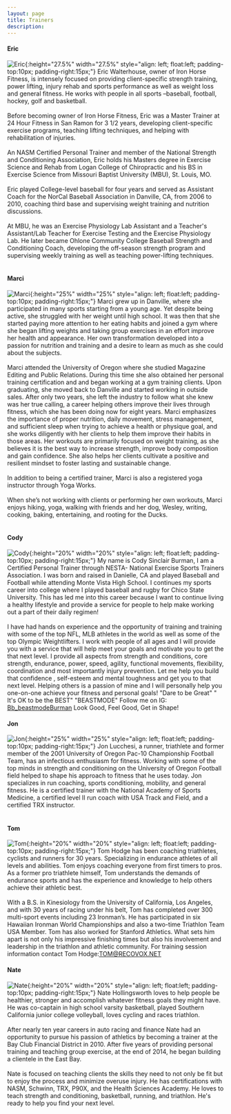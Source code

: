 ```yaml
---
layout: page
title: Trainers
description: 
---
```

#### Eric

![Eric](assets/images/eric2.jpg){:height="27.5%" width="27.5%" style="align: left; float:left; padding-top:10px; padding-right:15px;"}
Eric Walterhouse, owner of Iron Horse Fitness, is intensely focused on providing client-specific strength training, power lifting, injury rehab and sports performance as well as weight loss and general fitness. He works with people in all sports –baseball, football, hockey, golf and basketball.<br><br>Before becoming owner of Iron Horse Fitness, Eric was a Master Trainer at 24 Hour Fitness in San Ramon for 3 1/2 years, developing client-specific exercise programs, teaching lifting techniques, and helping with rehabilitation of injuries. <br><br>An NASM Certified Personal Trainer and member of the National Strength and Conditioning Association, Eric holds his Masters degree in Exercise Science and Rehab from Logan College of Chiropractic and his BS in Exercise Science from Missouri Baptist University (MBU), St. Louis, MO.<br><br>Eric played College-level baseball for four years and served as Assistant Coach for the NorCal Baseball Association in Danville, CA, from 2006 to 2010, coaching third base and supervising weight training and nutrition discussions. <br><br>At MBU, he was an Exercise Physiology Lab Assistant and a Teacher&#39;s Assistant/Lab Teacher for Exercise Testing and the Exercise Physiology Lab. He later became Ohlone Community College Baseball Strength and Conditioning Coach, developing the off-season strength program and supervising weekly training as well as teaching power-lifting techniques.
<br><br>

#### Marci

![Marci](assets/images/marci.jpg){:height="25%" width="25%" style="align: left; float:left; padding-top:10px; padding-right:15px;"}
Marci grew up in Danville, where she participated in many sports starting from a young age. Yet despite being active, she struggled with her weight until high school. It was then that she started paying more attention to her eating habits and joined a gym where she began lifting weights and taking group exercises in an effort improve her health and appearance. Her own transformation developed into a passion for nutrition and training and a desire to learn as much as she could about the subjects.<br><br>Marci attended the University of Oregon where she studied Magazine Editing and Public Relations. During this time she also obtained her personal training certification and and began working at a gym training clients. Upon graduating, she moved back to Danville and started working in outside sales. After only two years, she left the industry to follow what she knew was her true calling, a career helping others improve their lives through fitness, which she has been doing now for eight years. Marci emphasizes the importance of proper nutrition, daily movement, stress management, and sufficient sleep when trying to achieve a health or physique goal, and she works diligently with her clients to help them improve their habits in those areas. Her workouts are primarily focused on weight training, as she believes it is the best way to increase strength, improve body composition and gain confidence. She also helps her clients cultivate a positive and resilient mindset to foster lasting and sustainable change.<br><br>In addition to being a certified trainer, Marci is also a registered yoga instructor through Yoga Works.<br><br>When she’s not working with clients or performing her own workouts, Marci enjoys hiking, yoga, walking with friends and her dog, Wesley, writing, cooking, baking, entertaining, and rooting for the Ducks.
<br><br>

#### Cody

![Cody](assets/images/codi.jpg){:height="20%" width="20%" style="align: left; float:left; padding-top:10px; padding-right:15px;"}
My name is Cody Sinclair Burman, I am a Certified Personal Trainer through NESTA- National Exercise Sports Trainers Association. I was born and raised in Danielle, CA and played Baseball and Football while attending Monte Vista High School.  I continues my sports career into college where I played baseball and rugby for Chico State University. This has led me into this career because I want to continue living a healthy lifestyle and provide a service for people to help make working out a part of their daily regimen!<br><br>I have had hands on experience and the opportunity of training and training with some of the top NFL, MLB athletes in the world as well as some of the top Olympic Weightlifters. I work with people of all ages and I will provide you with a service that will help meet your goals and motivate you to get the that next level. I provide all aspects from strength and conditions, core strength, endurance, power, speed, agility, functional movements, flexibility, coordination and most importantly injury prevention. Let me help you build that confidence , self-esteem and mental toughness and get you to that next level. Helping others is a passion of mine and I will personally help you one-on-one achieve your fitness and personal goals! "Dare to be Great"   " It's OK to be the BEST"   "BEASTMODE" Follow me on IG: [Bb_beastmodeBurman](https://www.instagram.com/Bb_beastmodeBurman/) Look Good, Feel Good, Get in Shape!
<br>

#### Jon

![Jon](assets/images/jon.jpg){:height="25%" width="25%" style="align: left; float:left; padding-top:10px; padding-right:15px;"}
Jon Lucchesi, a runner, triathlete and former member of the 2001 University of Oregon Pac-10 Championship Football Team, has an infectious enthusiasm for fitness. Working with some of the top minds in strength and conditioning on the University of Oregon Football field helped to shape his approach to fitness that he uses today. Jon specializes in run coaching, sports conditioning, mobility, and general fitness. He is a certified trainer with the National Academy of Sports Medicine, a certified level II run coach with USA Track and Field, and a certified TRX instructor.
<br><br>

#### Tom

![Tom](assets/images/tomhodge.jpg){:height="20%" width="20%" style="align: left; float:left; padding-top:10px; padding-right:15px;"}
Tom Hodge has been coaching triathletes, cyclists and runners for 30 years.  Specializing in endurance athletes of all levels and abilities.  Tom enjoys coaching everyone from first timers to pros.  As a former pro triathlete himself, Tom understands the demands of endurance sports and has the experience and knowledge to help others achieve their athletic best. <br><br>With a B.S. in Kinesiology from the University of California, Los Angeles, and with 30 years of racing under his belt, Tom has completed over 300 multi-sport events including 23 Ironman’s.  He has participated in six Hawaiian Ironman World Championships and also a two-time Triathlon Team USA Member.  Tom has also worked for Stanford Athletics.  What sets him apart is not only his impressive finishing times but also his involvement and leadership in the triathlon and athletic community. For training session information contact Tom Hodge:[TOM@RECOVOX.NET](mailto:TOM@RECOVOX.NET)


#### Nate

![Nate](assets/images/nateholl.jpg){:height="20%" width="20%" style="align: left; float:left; padding-top:10px; padding-right:15px;"}
Nate Hollingsworth loves to help people be healthier, stronger and accomplish whatever fitness goals they might have. He was co-captain in high school varsity basketball, played Southern California junior college volleyball, loves cycling and races triathlon.<br><br>After nearly ten year careers in auto racing and finance Nate had an opportunity to pursue his passion of athletics by becoming a trainer at the Bay Club Financial District in 2010. After five years of providing personal training and teaching group exercise, at the end of 2014, he began building a clientele in the East Bay.<br><br>Nate is focused on teaching clients the skills they need to not only be fit but to enjoy the process and minimize overuse injury. He has certifications with NASM, Schwinn, TRX, P90X, and the Health Sciences Academy. He loves to teach strength and conditioning, basketball, running, and triathlon. He's ready to help you find your next level.


